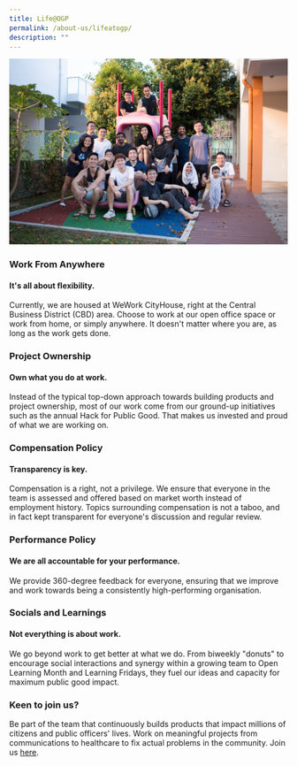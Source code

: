 ```yaml
---
title: Life@OGP
permalink: /about-us/lifeatogp/
description: ""
---
```

![life at ogp](/images/lifeatogp.jpg)
### Work From Anywhere
#### It's all about flexibility.
Currently, we are housed at WeWork CityHouse, right at the Central Business District (CBD) area. Choose to work at our open office space or work from home, or simply anywhere. It doesn't matter where you are, as long as the work gets done.


### Project Ownership
#### Own what you do at work.

Instead of the typical top-down approach towards building products and project ownership, most of our work come from our ground-up initiatives such as the annual Hack for Public Good. That makes us invested and proud of what we are working on.

### Compensation Policy
#### Transparency is key.
Compensation is a right, not a privilege. We ensure that everyone in the team is assessed and offered based on market worth instead of employment history. Topics surrounding compensation is not a taboo, and in fact kept transparent for everyone's discussion and regular review.

###  Performance Policy
#### We are all accountable for your performance.
We provide 360-degree feedback for everyone, ensuring that we improve and work towards being a consistently high-performing organisation.

### Socials and Learnings
#### Not everything is about work.

We go beyond work to get better at what we do. From biweekly "donuts" to encourage social interactions and synergy within a growing team to Open Learning Month and Learning Fridays, they fuel our ideas and capacity for maximum public good impact.

### Keen to join us?
Be part of the team that continuously builds products that impact millions of citizens and public officers' lives. Work on meaningful projects from communications to healthcare to fix actual problems in the community. Join us [here](https://opengovernmentproducts.recruitee.com/#section-89477).